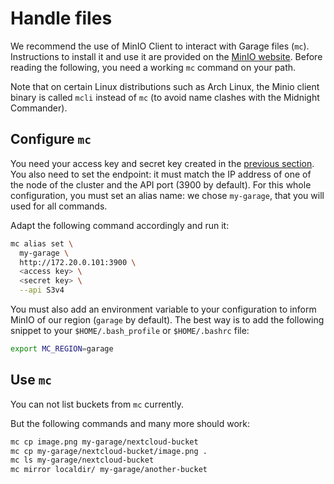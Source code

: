 # Handle files

We recommend the use of MinIO Client to interact with Garage files (`mc`).
Instructions to install it and use it are provided on the [MinIO website](https://docs.min.io/docs/minio-client-quickstart-guide.html).
Before reading the following, you need a working `mc` command on your path.

Note that on certain Linux distributions such as Arch Linux, the Minio client binary
is called `mcli` instead of `mc` (to avoid name clashes with the Midnight Commander).

## Configure `mc`

You need your access key and secret key created in the [previous section](bucket.md).
You also need to set the endpoint: it must match the IP address of one of the node of the cluster and the API port (3900 by default).
For this whole configuration, you must set an alias name: we chose `my-garage`, that you will used for all commands.

Adapt the following command accordingly and run it:

```bash
mc alias set \
  my-garage \
  http://172.20.0.101:3900 \
  <access key> \
  <secret key> \
  --api S3v4
```

You must also add an environment variable to your configuration to inform MinIO of our region (`garage` by default).
The best way is to add the following snippet to your `$HOME/.bash_profile` or `$HOME/.bashrc` file:

```bash
export MC_REGION=garage
```

## Use `mc`

You can not list buckets from `mc` currently.

But the following commands and many more should work:

```bash
mc cp image.png my-garage/nextcloud-bucket
mc cp my-garage/nextcloud-bucket/image.png .
mc ls my-garage/nextcloud-bucket
mc mirror localdir/ my-garage/another-bucket
```
